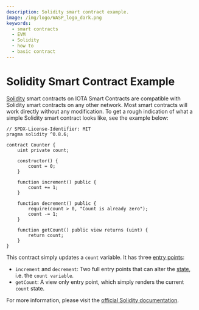 ```yaml
---
description: Solidity smart contract example.
image: /img/logo/WASP_logo_dark.png
keywords:
  - smart contracts
  - EVM
  - Solidity
  - how to
  - basic contract
---
```


# Solidity Smart Contract Example

[Solidity](https://docs.soliditylang.org/en/v0.8.16/) smart contracts on IOTA Smart Contracts are compatible with
Solidity smart contracts on any other network. Most smart contracts will work directly without any modification. To get
a rough indication of what a simple Solidity smart contract looks like, see the example below:

```solidity
// SPDX-License-Identifier: MIT
pragma solidity ^0.8.6;

contract Counter {
    uint private count;

    constructor() {
        count = 0;
    }

    function increment() public {
        count += 1;
    }

    function decrement() public {
        require(count > 0, "Count is already zero");
        count -= 1;
    }

    function getCount() public view returns (uint) {
        return count;
    }
}

```

This contract simply updates a `count` variable. It has
three [entry points](../../explanations/smart-contract-anatomy.md#entry-points):

* `increment` and `decrement`: Two full entry points that can alter
  the [state](../../explanations/smart-contract-anatomy.md#state), i.e. the `count variable`. 
* `getCount`: A view only entry point, which simply renders the current `count` state.

For more information, please visit the [official Solidity documentation](https://docs.soliditylang.org/).
